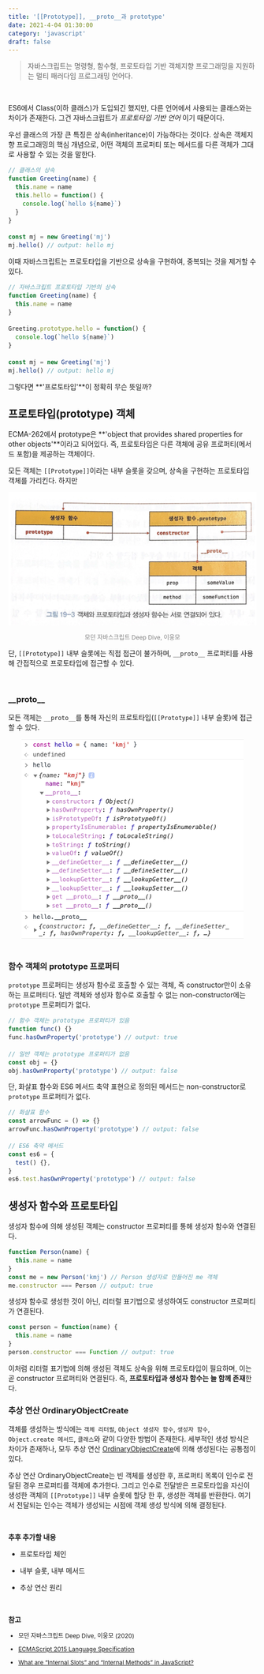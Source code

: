 ```yaml
---
title: '[[Prototype]], __proto__과 prototype'
date: 2021-4-04 01:30:00
category: 'javascript'
draft: false
---
```


> 자바스크립트는 명령형, 함수형, 프로토타입 기반 객체지향 프로그래밍을 지원하는 멀티 패러다임 프로그래밍 언어다.

<br />

ES6에서 Class(이하 클래스)가 도입되긴 했지만, 다른 언어에서 사용되는 클래스와는 차이가 존재한다. 그건 자바스크립트가 <i>프로토타입 기반 언어</i> 이기 때문이다.

우선 클래스의 가장 큰 특징은 상속(inheritance)이 가능하다는 것이다. 상속은 객체지향 프로그래밍의 핵심 개념으로, 어떤 객체의 프로퍼티 또는 메서드를 다른 객체가 그대로 사용할 수 있는 것을 말한다.

```js
// 클래스의 상속
function Greeting(name) {
  this.name = name
  this.hello = function() {
    console.log(`hello ${name}`)
  }
}

const mj = new Greeting('mj')
mj.hello() // output: hello mj
```

이때 자바스크립트는 프로토타입을 기반으로 상속을 구현하여, 중복되는 것을 제거할 수 있다.

```js
// 자바스크립트 프로토타입 기반의 상속
function Greeting(name) {
  this.name = name
}

Greeting.prototype.hello = function() {
  console.log(`hello ${name}`)
}

const mj = new Greeting('mj')
mj.hello() // output: hello mj
```

그렇다면 **'프로토타입'**이 정확히 무슨 뜻일까?

## 프로토타입(prototype) 객체

ECMA-262에서 prototype은 **'object that provides shared properties for other objects'**이라고 되어있다. 즉, 프로토타입은 다른 객체에 공유 프로퍼티(메서드 포함)을 제공하는 객체이다.

모든 객체는 `[[Prototype]]`이라는 내부 슬롯을 갖으며, 상속을 구현하는 프로토타입 객체를 가리킨다. 하지만

<div style="text-align: center;">
  <img src="./images/prototype/connect.png" alt="prototype connection">
  <p style="font-size: 12px; color: gray;">모던 자바스크립트 Deep Dive, 이웅모</p>
</div>

단, `[[Prototype]]` 내부 슬롯에는 직접 접근이 불가하며, `__proto__` 프로퍼티를 사용해 간접적으로 프로토타입에 접근할 수 있다.

<br />

### \_\_proto\_\_

모든 객체는 `__proto__`를 통해 자신의 프로토타입(`[[Prototype]]` 내부 슬롯)에 접근할 수 있다.

<div style="text-align: center;">
  <img src="./images/prototype/proto.png" alt="prototype connection">
</div>

<br />

### 함수 객체의 prototype 프로퍼티

`prototype` 프로퍼티는 생성자 함수로 호출할 수 있는 객체, 즉 constructor만이 소유하는 프로퍼티다. 일반 객체와 생성자 함수로 호출할 수 없는
non-constructor에는 `prototype` 프로퍼티가 없다.

```js
// 함수 객체는 prototype 프로퍼티가 있음
function func() {}
func.hasOwnProperty('prototype') // output: true

// 일반 객체는 prototype 프로퍼티가 없음
const obj = {}
obj.hasOwnProperty('prototype') // output: false
```

단, 화살표 함수와 ES6 메서드 축약 표현으로 정의된 메서드는 non-constructor로 `prototype` 프로퍼티가 없다.

```js
// 화살표 함수
const arrowFunc = () => {}
arrowFunc.hasOwnProperty('prototype') // output: false

// ES6 축약 메서드
const es6 = {
  test() {},
}
es6.test.hasOwnProperty('prototype') // output: false
```

## 생성자 함수와 프로토타입

생성자 함수에 의해 생성된 객체는 constructor 프로퍼티를 통해 생성자 함수와 연결된다.

```js
function Person(name) {
  this.name = name
}
const me = new Person('kmj') // Person 생성자로 만들어진 me 객체
me.constructor === Person // output: true
```

생성자 함수로 생성한 것이 아닌, 리터럴 표기법으로 생성하여도 constructor 프로퍼티가 연결된다.

```js
const person = function(name) {
  this.name = name
}
person.constructor === Function // output: true
```

이처럼 리터럴 표기법에 의해 생성된 객체도 상속을 위해 프로토타입이 필요하며, 이는 곧 constructor 프로퍼티와 연결된다. 즉, **프로토타입과 생성자 함수는 늘 함께 존재**한다.

### 추상 연산 OrdinaryObjectCreate

객체를 생성하는 방식에는 `객체 리터럴`, `Object 생성자 함수`, `생성자 함수`, `Object.create 메서드`, `클래스`와 같이 다양한 방법이 존재한다. 세부적인 생성 방식은 차이가 존재하나, 모두 추상 연산 <a href="https://262.ecma-international.org/11.0/#sec-ordinaryobjectcreate" target="_blank">OrdinaryObjectCreate</a>에 의해 생성된다는 공통점이 있다.

추상 연산 OrdinaryObjectCreate는 빈 객체를 생성한 후, 프로퍼티 목록이 인수로 전달된 경우 프로퍼티를 객체에 추가한다. 그리고 인수로 전달받은 프로토타입을 자신이 생성한 객체의 `[[Prototype]]` 내부 슬롯에 할당 한 후, 생성한 객체를 반환한다. 여기서 전달되는 인수는 객체가 생성되는 시점에 객체 생성 방식에 의해 결정된다.

<br />

<div>

**추후 추가할 내용**

- 프로토타입 체인

- 내부 슬롯, 내부 메서드

- 추상 연산 원리

</div>

<br />

**참고**

<div style="font-size: 12px;">

- 모던 자바스크립트 Deep Dive, 이웅모 (2020)

- <a href="https://262.ecma-international.org/6.0/" target="_blank">ECMAScript 2015 Language Specification</a>

- <a href="https://medium.com/jspoint/what-are-internal-slots-and-internal-methods-in-javascript-f2f0f6b38de" target="_blank">What are “Internal Slots” and “Internal Methods” in JavaScript?</a>

</div>
